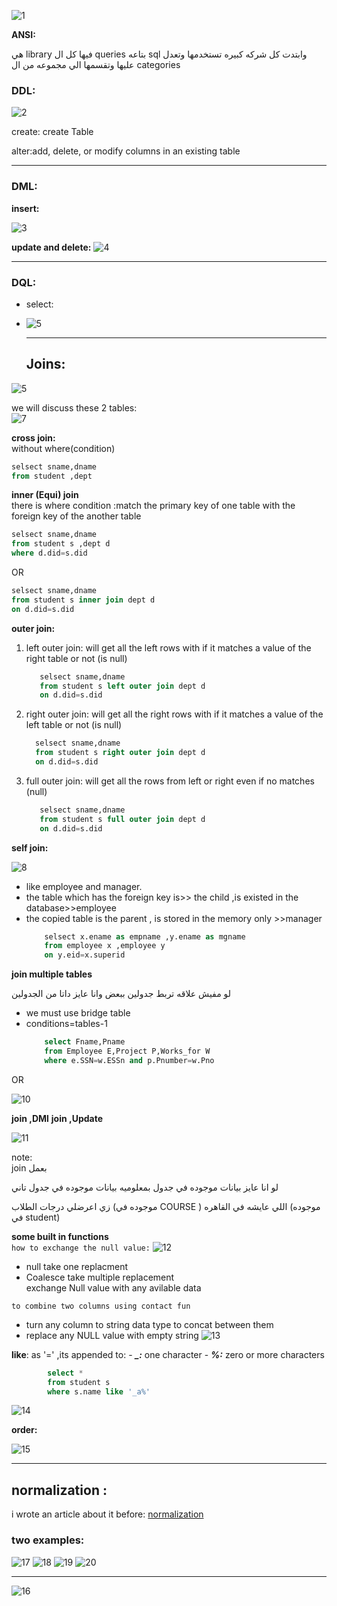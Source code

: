![1](../ITI/pics/1.png)

**ANSI:**

 هي library فيها كل ال queries بتاعه sql وابتدت كل شركه كبيره تستخدمها وتعدل عليها وتقسمها الي مجموعه من ال categories


### DDL:
![2](../ITI/pics/2.png)

 create: create Table

alter:add, delete, or modify columns in an existing table
___
### DML:
**insert:**

![3](../ITI/pics/3.png)


**update and delete:**
![4](../ITI/pics/4.png)
___
### DQL:
- select:
- ![5](../ITI/pics/5.png)

  ___
  ## Joins:
  
 ![5](../ITI/pics/6.png)

we will discuss these 2 tables:  
![7](../ITI/pics/7.png)

**cross join:**  
without where(condition)
```sql
selsect sname,dname
from student ,dept
```

**inner (Equi) join**  
there is where condition :match the primary key of one table  with the foreign key of the another table

```sql
selsect sname,dname
from student s ,dept d
where d.did=s.did
```
OR
```sql
selsect sname,dname
from student s inner join dept d
on d.did=s.did
```
**outer join:**
1.  left outer join: will get all the left rows with if it matches a value of the right table or not (is null)
   
     ```sql
        selsect sname,dname
        from student s left outer join dept d
        on d.did=s.did
      ```
2.   right outer join: will get all the right rows with if it matches a value of the left table or not (is null)
      ```sql
        selsect sname,dname
        from student s right outer join dept d
        on d.did=s.did
      ```
3.  full outer join: will get all the rows from left or right even if no matches (null)
     ```sql
        selsect sname,dname
        from student s full outer join dept d
        on d.did=s.did
      ```


**self join:**


![8](../ITI/pics/8.png)

- like employee and manager.
- the table which has the foreign key is>> the child ,is existed in the database>>employee
- the copied table is the parent , is stored in the memory only >>manager
    ```sql
        selsect x.ename as empname ,y.ename as mgname
        from employee x ,employee y
        on y.eid=x.superid
    ```

  
**join multiple tables**

لو مفيش علاقه تربط جدولين ببعض وانا عايز داتا من الجدولين
- we must use bridge table  
- conditions=tables-1
    ```sql
        select Fname,Pname
        from Employee E,Project P,Works_for W
        where e.SSN=w.ESSn and p.Pnumber=w.Pno
    ```
OR

![10](../ITI/pics/10.png)


**join ,DMl**
**join ,Update**

![11](../ITI/pics/11.png)

note:      
 join   بعمل  
 
 لو انا عايز بيانات موجوده في جدول بمعلوميه بيانات موجوده في جدول تاني

 زي اعرضلي درجات الطلاب (موجوده في COURSE ) اللي عايشه في القاهره (موجوده في student)


**some built in functions**    
`how to exchange the null value:`
![12](../ITI/pics/12.png)
- null take one replacment     
-  Coalesce take multiple replacement     
   exchange Null value with any avilable data



`to combine two columns using contact fun`
- turn any column to string data type to concat between them
- replace any NULL value with empty string
![13](../ITI/pics/13.png)


 **like**: 
  as '=' ,its appended to:
    - ***_:*** one character
    - ***%:*** zero or more characters

```sql
        select *
        from student s
        where s.name like '_a%'
 ```
![14](../ITI/pics/14.png)



**order:**

![15](../ITI/pics/15.png)
___
## normalization :
i wrote an article about it before:
[normalization](https://medium.com/@a7medelgaml11a/functional-dependencies-normalization-088215f56dd5)

### two examples:
![17](../ITI/pics/17.png)
![18](../ITI/pics/18.png)
![19](../ITI/pics/19.png)
![20](../ITI/pics/20.png)
___
![16](../ITI/pics/16.png)

